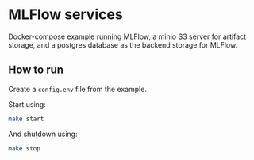# MLFlow services

Docker-compose example running MLFlow, a minio S3 server for artifact storage, and a postgres
database as the backend storage for MLFlow.

## How to run

Create a `config.env` file from the example.

Start using:

```bash
make start
```

And shutdown using:

```bash
make stop
```
